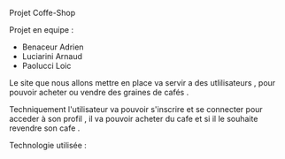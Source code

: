 Projet Coffe-Shop 

Projet en equipe :

- Benaceur Adrien 
- Luciarini Arnaud 
- Paolucci Loic 


Le site que nous allons mettre en place va servir a des utlilisateurs , pour pouvoir acheter ou vendre des graines de cafés .

Techniquement l'utilisateur va pouvoir s'inscrire et se connecter pour acceder à son profil , il va pouvoir acheter du cafe et si il le souhaite revendre son cafe .

Technologie utilisée :






